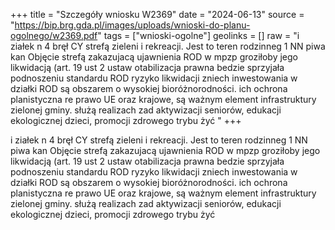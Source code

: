 +++
title = "Szczegóły wniosku W2369"
date = "2024-06-13"
source = "https://bip.brg.gda.pl/images/uploads/wnioski-do-planu-ogolnego/w2369.pdf"
tags = ["wnioski-ogolne"]
geolinks = []
raw = "i ziałek n 4 bręł CY strefą zieleni i rekreacji. Jest to teren rodzinneg 1 NN   piwa kan   Objęcie strefą zakazujacą ujawnienia ROD w mpzp groziłoby jego likwidacją (art. 19 ust 2 ustaw otabilizacja prawna bedzie sprzyjała podnoszeniu standardu ROD ryzyko likwidacji zniech inwestowania w działki ROD są obszarem o wysokiej bioróżnorodności. ich ochrona planistyczna re prawo UE oraz krajowe, są ważnym element infrastruktury zielonej gminy. służą realizach zad aktywizacji seniorów, edukacji ekologicznej dzieci, promocji zdrowego trybu żyć  "
+++

i ziałek n 4 bręł CY strefą zieleni i rekreacji. Jest to teren rodzinneg
1 NN 
 piwa kan 
 Objęcie strefą zakazujacą ujawnienia ROD w mpzp groziłoby jego likwidacją (art. 19 ust 2 ustaw
otabilizacja prawna bedzie sprzyjała podnoszeniu standardu ROD ryzyko likwidacji zniech
inwestowania w działki ROD są obszarem o wysokiej bioróżnorodności. ich ochrona planistyczna re
prawo UE oraz krajowe, są ważnym element infrastruktury zielonej gminy. służą realizach zad
aktywizacji seniorów, edukacji ekologicznej dzieci, promocji zdrowego trybu żyć 



